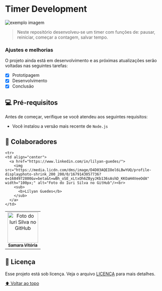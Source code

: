 # Timer Development

<!---Esses são exemplos. Veja https://shields.io para outras pessoas ou para personalizar este conjunto de escudos. Você pode querer incluir dependências, status do projeto e informações de licença aqui--->

<img src="" alt="exemplo imagem">

> Neste repositório desenvolveu-se um timer com funções de: pausar, reiniciar, começar a contagem, salvar tempo.

### Ajustes e melhorias

O projeto ainda está em desenvolvimento e as próximas atualizações serão voltadas nas seguintes tarefas:

- [x] Prototipagem
- [x] Desenvolvimento
- [x] Conclusão

## 💻 Pré-requisitos

Antes de começar, verifique se você atendeu aos seguintes requisitos:
<!---Estes são apenas requisitos de exemplo. Adicionar, duplicar ou remover conforme necessário--->
* Você instalou a versão mais recente de `Node.js`

## 🤝 Colaboradores

<table>
  <tr>
    <td align="center">
      <a href="https://www.linkedin.com/in/iamsamarav/">
        <img src="https://media.licdn.com/dms/image/D4D03AQFPNXrqXphbrQ/profile-displayphoto-shrink_200_200/0/1669081570828?e=1684368000&v=beta&t=zaSdLyYijQJM1GqY4fcNpXRj85OjXTNllaORI_UI2Bk" width="100px;" alt="Foto do Iuri Silva no GitHub"/><br>
        <sub>
          <b>Samara Vitória</b>
        </sub>
      </a>
    </td>
  </tr>
  
    <tr>
    <td align="center">
      <a href="https://www.linkedin.com/in/lilyan-guedes/">
        <img src="https://media.licdn.com/dms/image/D4D03AQEIOel6LBwYUQ/profile-displayphoto-shrink_200_200/0/1679143057736?e=1684972800&v=beta&t=wBh_oSE_xLtxOh6ZByyJKb136sAshD_KKOaH4VeeOdA" width="100px;" alt="Foto do Iuri Silva no GitHub"/><br>
        <sub>
          <b>Lílyan Guedes</b>
        </sub>
      </a>
    </td>
  </tr>
</table>

## 📝 Licença

Esse projeto está sob licença. Veja o arquivo [LICENÇA](LICENSE.md) para mais detalhes.

[⬆ Voltar ao topo](#Projeto-Integrador---no-controle)<br>
 
